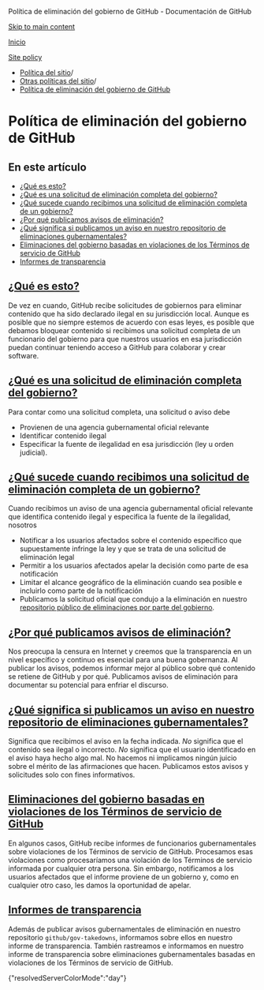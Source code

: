 Política de eliminación del gobierno de GitHub - Documentación de GitHub

[Skip to main content](#main-content)

[Inicio](/es)

[Site policy](/es/site-policy)

* [Política del sitio](/es/site-policy)/
* [Otras políticas del sitio](/es/site-policy/other-site-policies)/
* [Política de eliminación del gobierno de GitHub](/es/site-policy/other-site-policies/github-government-takedown-policy)

Política de eliminación del gobierno de GitHub
==========

En este artículo
----------

* [¿Qué es esto?](#what-is-this)
* [¿Qué es una solicitud de eliminación completa del gobierno?](#what-is-a-complete-government-takedown-request)
* [¿Qué sucede cuando recibimos una solicitud de eliminación completa de un gobierno?](#what-happens-when-we-receive-a-complete-takedown-request-from-a-government)
* [¿Por qué publicamos avisos de eliminación?](#why-do-we-publicly-post-takedown-notices)
* [¿Qué significa si publicamos un aviso en nuestro repositorio de eliminaciones gubernamentales?](#what-does-it-mean-if-we-post-a-notice-in-our-gov-takedowns-repository)
* [Eliminaciones del gobierno basadas en violaciones de los Términos de servicio de GitHub](#government-takedowns-based-on-violations-of-githubs-terms-of-service)
* [Informes de transparencia](#transparency-reporting)

[¿Qué es esto?](#what-is-this)
----------

De vez en cuando, GitHub recibe solicitudes de gobiernos para eliminar contenido que ha sido declarado ilegal en su jurisdicción local. Aunque es posible que no siempre estemos de acuerdo con esas leyes, es posible que debamos bloquear contenido si recibimos una solicitud completa de un funcionario del gobierno para que nuestros usuarios en esa jurisdicción puedan continuar teniendo acceso a GitHub para colaborar y crear software.

[¿Qué es una solicitud de eliminación completa del gobierno?](#what-is-a-complete-government-takedown-request)
----------

Para contar como una solicitud completa, una solicitud o aviso debe

* Provienen de una agencia gubernamental oficial relevante
* Identificar contenido ilegal
* Especificar la fuente de ilegalidad en esa jurisdicción (ley u orden judicial).

[¿Qué sucede cuando recibimos una solicitud de eliminación completa de un gobierno?](#what-happens-when-we-receive-a-complete-takedown-request-from-a-government)
----------

Cuando recibimos un aviso de una agencia gubernamental oficial relevante que identifica contenido ilegal y especifica la fuente de la ilegalidad, nosotros

* Notificar a los usuarios afectados sobre el contenido específico que supuestamente infringe la ley y que se trata de una solicitud de eliminación legal
* Permitir a los usuarios afectados apelar la decisión como parte de esa notificación
* Limitar el alcance geográfico de la eliminación cuando sea posible e incluirlo como parte de la notificación
* Publicamos la solicitud oficial que condujo a la eliminación en nuestro [repositorio público de eliminaciones por parte del gobierno](https://github.com/github/gov-takedowns).

[¿Por qué publicamos avisos de eliminación?](#why-do-we-publicly-post-takedown-notices)
----------

Nos preocupa la censura en Internet y creemos que la transparencia en un nivel específico y continuo es esencial para una buena gobernanza. Al publicar los avisos, podemos informar mejor al público sobre qué contenido se retiene de GitHub y por qué. Publicamos avisos de eliminación para documentar su potencial para enfriar el discurso.

[¿Qué significa si publicamos un aviso en nuestro repositorio de eliminaciones gubernamentales?](#what-does-it-mean-if-we-post-a-notice-in-our-gov-takedowns-repository)
----------

Significa que recibimos el aviso en la fecha indicada. *No* significa que el contenido sea ilegal o incorrecto. *No* significa que el usuario identificado en el aviso haya hecho algo mal. No hacemos ni implicamos ningún juicio sobre el mérito de las afirmaciones que hacen. Publicamos estos avisos y solicitudes solo con fines informativos.

[Eliminaciones del gobierno basadas en violaciones de los Términos de servicio de GitHub](#government-takedowns-based-on-violations-of-githubs-terms-of-service)
----------

En algunos casos, GitHub recibe informes de funcionarios gubernamentales sobre violaciones de los Términos de servicio de GitHub. Procesamos esas violaciones como procesaríamos una violación de los Términos de servicio informada por cualquier otra persona. Sin embargo, notificamos a los usuarios afectados que el informe proviene de un gobierno y, como en cualquier otro caso, les damos la oportunidad de apelar.

[Informes de transparencia](#transparency-reporting)
----------

Además de publicar avisos gubernamentales de eliminación en nuestro repositorio `github/gov-takedowns`, informamos sobre ellos en nuestro informe de transparencia. También rastreamos e informamos en nuestro informe de transparencia sobre eliminaciones gubernamentales basadas en violaciones de los Términos de servicio de GitHub.

{"resolvedServerColorMode":"day"}
